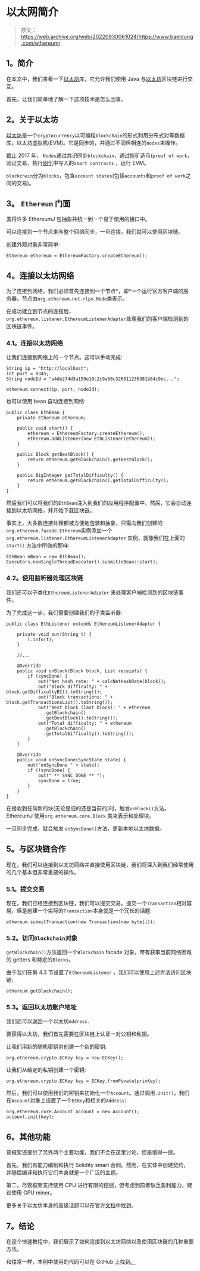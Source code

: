 # 以太网简介

> 原文：<https://web.archive.org/web/20220930061024/https://www.baeldung.com/ethereumj>

## 1。简介

在本文中，我们来看一下[以太坊](https://web.archive.org/web/20221208143919/https://github.com/ethereum/ethereumj)库，它允许我们使用 Java 与[以太坊](https://web.archive.org/web/20221208143919/https://www.ethereum.org/)区块链进行交互。

首先，让我们简单地了解一下这项技术是怎么回事。

## 2。关于以太坊

[以太坊](https://web.archive.org/web/20221208143919/https://www.ethereum.org/)是一个`cryptocurrency`以可编程`blockchain`的形式利用分布式对等数据库，以太坊虚拟机(EVM)。它是同步的，并通过不同但相连的`nodes`来操作。

截止 2017 年， `Nodes`通过共识同步`blockchain`，通过挖矿造币(`proof of work`，验证交易，执行[固化](https://web.archive.org/web/20221208143919/https://solidity.readthedocs.io/en/develop/)中写入的`smart contracts` ，运行 EVM。

`blockchain`分为`blocks`，包含`account states`(包括`accounts`和`proof of work`之间的交易)。

## 3。 `Ethereum` 门面

类将许多 EthereumJ 包抽象并统一到一个易于使用的接口中。

可以连接到一个节点来与整个网络同步，一旦连接，我们就可以使用区块链。

创建外观对象非常简单:

```
Ethereum ethereum = EthereumFactory.createEthereum();
```

## 4。连接以太坊网络

为了连接到网络，我们必须首先连接到一个节点*，即*一个运行官方客户端的服务器。节点由`org.ethereum.net.rlpx.Node`类表示。

在成功建立到节点的连接后，`org.ethereum.listener.EthereumListenerAdapter`处理我们的客户端检测到的区块链事件。

### 4.1。连接以太坊网络

让我们连接到网络上的一个节点。这可以手动完成:

```
String ip = "http://localhost";
int port = 8345;
String nodeId = "a4de274d3a159e10c2c9a68c326511236381b84c9ec...";

ethereum.connect(ip, port, nodeId);
```

也可以使用 bean 自动连接到网络:

```
public class EthBean {
    private Ethereum ethereum;

    public void start() {
        ethereum = EthereumFactory.createEthereum();
        ethereum.addListener(new EthListener(ethereum));
    }

    public Block getBestBlock() {
        return ethereum.getBlockchain().getBestBlock();
    }

    public BigInteger getTotalDifficulty() {
        return ethereum.getBlockchain().getTotalDifficulty();
    }
}
```

然后我们可以将我们的`EthBean`注入到我们的应用程序配置中。然后，它会自动连接到以太坊网络，并开始下载区块链。

事实上，大多数连接处理都被方便地包装和抽象，只需向我们创建的`org.ethereum.facade.Ethereum`实例添加一个`org.ethereum.listener.EthereumListenerAdapter` 实例，就像我们在上面的 `start()` 方法中所做的那样:

```
EthBean eBean = new EthBean();
Executors.newSingleThreadExecutor().submit(eBean::start); 
```

### 4.2。使用监听器处理区块链

我们还可以子类化`EthereumListenerAdapter` 来处理客户端检测到的区块链事件。

为了完成这一步，我们需要创建我们的子类监听器:

```
public class EthListener extends EthereumListenerAdapter {

    private void out(String t) {
        l.info(t);
    }

    //...

    @Override
    public void onBlock(Block block, List receipts) {
        if (syncDone) {
            out("Net hash rate: " + calcNetHashRate(block));
            out("Block difficulty: " + block.getDifficultyBI().toString());
            out("Block transactions: " + block.getTransactionsList().toString());
            out("Best block (last block): " + ethereum
              .getBlockchain()
              .getBestBlock().toString());
            out("Total difficulty: " + ethereum
              .getBlockchain()
              .getTotalDifficulty().toString());
        }
    }

    @Override
    public void onSyncDone(SyncState state) {
        out("onSyncDone " + state);
        if (!syncDone) {
            out(" ** SYNC DONE ** ");
            syncDone = true;
        }
    }
} 
```

在接收到任何新的块(无论是旧的还是当前的)时，触发`onBlock()`方法。EthereumJ 使用``org.ethereum.core.Block`` 类来表示和处理块。

一旦同步完成，就会触发 `onSyncDone()`方法，更新本地以太坊数据。

## 5。与区块链合作

现在，我们可以连接到以太坊网络并直接使用区块链，我们将深入到我们经常使用的几个基本但非常重要的操作。

### 5.1。提交交易

现在，我们已经连接到区块链，我们可以提交交易。提交一个`Transaction`相对容易，但是创建一个实际的`Transaction`本身就是一个冗长的话题:

```
ethereum.submitTransaction(new Transaction(new byte[]));
```

### 5.2。访问`Blockchain`对象

`getBlockchain()`方法返回一个`Blockchain` facade 对象，带有获取当前网络困难的 getters 和特定的`Blocks`。

由于我们在第 4.3 节设置了`EthereumListener` ，我们可以使用上述方法访问区块链:

```
ethereum.getBlockchain(); 
```

### 5.3。返回以太坊账户地址

我们还可以返回一个以太坊`Address.`

要获得以太坊，我们首先需要在区块链上认证一对公钥和私钥。

让我们用新的随机密钥对创建一个新的密钥:

```
org.ethereum.crypto.ECKey key = new ECKey(); 
```

让我们从给定的私钥创建一个密钥:

```
org.ethereum.crypto.ECKey key = ECKey.fromPivate(privKey);
```

然后，我们可以使用我们的密钥来初始化一个`Account`。通过调用`.init()`，我们在`Account`对象上设置了一个`ECKey`和相关的`Address`:

```
org.ethereum.core.Account account = new Account();
account.init(key);
```

## 6。其他功能

该框架还提供了另外两个主要功能，我们不会在这里讨论，但是值得一提。

首先，我们有能力编制和执行 Solidity smart 合同。然而，在实体中创建契约，并随后编译和执行它们本身就是一个广泛的主题。

第二，尽管框架支持使用 CPU 进行有限的挖掘，但考虑到前者缺乏盈利能力，建议使用 GPU miner。

更多关于以太坊本身的高级话题可以在官方[文档](https://web.archive.org/web/20221208143919/https://www.ethereum.org/developers/)中找到。

## 7。结论

在这个快速教程中，我们展示了如何连接到以太坊网络以及使用区块链的几种重要方法。

和往常一样，本例中使用的代码可以在 GitHub 上找到[。](https://web.archive.org/web/20221208143919/https://github.com/eugenp/tutorials/tree/master/ethereum)